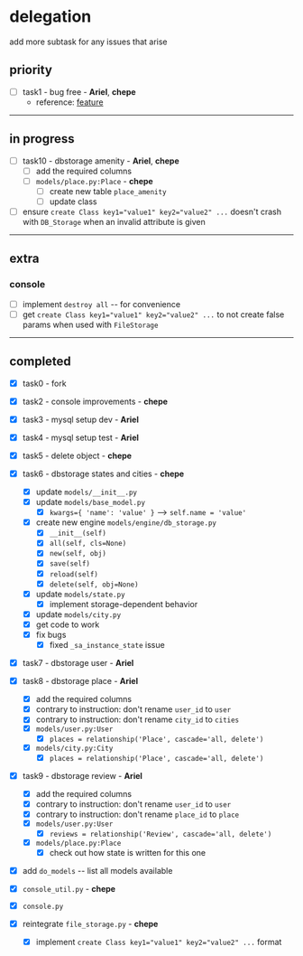 # delegation

add more subtask for any issues that arise

## priority

- [ ] task1 - bug free - **Ariel**, **chepe**
	- reference: [feature](https://docs.python.org/3/library/unittest.html#skipping-tests-and-expected-failures)

----

## in progress

- [ ] task10 - dbstorage amenity - **Ariel**, **chepe**
	- [ ] add the required columns
	- [ ] `models/place.py:Place` - **chepe**
		- [ ] create new table `place_amenity`
		- [ ] update class
- [ ] ensure `create Class key1="value1" key2="value2" ...` doesn't crash with `DB_Storage` when an invalid attribute is given

----

## extra

### console

- [ ] implement `destroy all` -- for convenience
- [ ] get `create Class key1="value1" key2="value2" ...` to not create false
	  params when used with `FileStorage`

----

## completed

- [x] task0 - fork

- [x] task2 - console improvements - **chepe**

- [x] task3 - mysql setup dev - **Ariel**

- [x] task4 - mysql setup test - **Ariel**

- [x] task5 - delete object - **chepe**

- [x] task6 - dbstorage states and cities - **chepe**
	- [x] update `models/__init__.py`
	- [x] update `models/base_model.py`
		- [x] `kwargs={ 'name': 'value' }` --> `self.name = 'value'`
	- [x] create new engine `models/engine/db_storage.py`
		- [x] `__init__(self)`
		- [x] `all(self, cls=None)`
		- [x] `new(self, obj)`
		- [x] `save(self)`
		- [x] `reload(self)`
		- [x] `delete(self, obj=None)`
	- [x] update `models/state.py`
		- [x] implement storage-dependent behavior
	- [x] update `models/city.py`
	- [x] get code to work
	- [x] fix bugs
		- [x] fixed `_sa_instance_state` issue

- [x] task7 - dbstorage user - **Ariel**

- [x] task8 - dbstorage place - **Ariel**
	- [x] add the required columns
	- [x] contrary to instruction: don't rename `user_id` to `user`
	- [x] contrary to instruction: don't rename `city_id` to `cities`
	- [x] `models/user.py:User`
		- [x] `places = relationship('Place', cascade='all, delete')`
	- [x] `models/city.py:City`
		- [x] `places = relationship('Place', cascade='all, delete')`

- [x] task9 - dbstorage review - **Ariel**
	- [x] add the required columns
	- [x] contrary to instruction: don't rename `user_id` to `user`
	- [x] contrary to instruction: don't rename `place_id` to `place`
	- [x] `models/user.py:User`
		- [x] `reviews = relationship('Review', cascade='all, delete')`
	- [x] `models/place.py:Place`
		- [x] check out how state is written for this one

- [x] add `do_models` -- list all models available
- [x] `console_util.py` - **chepe**
- [x] `console.py`
- [x] reintegrate `file_storage.py` - **chepe**
	- [x] implement `create Class key1="value1" key2="value2" ...` format

